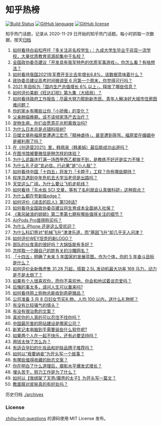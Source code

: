 # 知乎热榜
[![Build Status](https://github.com/ToWeLong/zhihu-hot-questions/workflows/CI/badge.svg)](https://github.com/ToWeLong/zhihu-hot-questions/actions)
[![GitHub language](https://img.shields.io/badge/language-golang-orange.svg)](https://golang.org/)
[![GitHub license](https://img.shields.io/github/license/ToWeLong/zhihu-hot-questions)](https://github.com/ToWeLong/zhihu-hot-questions/blob/main/LICENSE)

知乎热门话题，记录从 2020-11-29 日开始的知乎热门话题。每小时抓取一次数据，按天[归档](./archives)

<!-- BEGIN -->

1. [如何看待白岩松呼吁「多关注非名校学生」：九成大学生毕业于非双一流学校，大量优质教育资源却集中于名校？](https://www.zhihu.com/question/447502298)
1. [全国政协委员建议「开发具有我军特色的优质军事游戏」，你怎么看？有啥想法？](https://www.zhihu.com/question/447713024)
1. [如何看待我国2021年军费开支比去年增长6.8%，该数据意味着什么？](https://www.zhihu.com/question/447716140)
1. [政协委员建议高考时间微调至 6 月第一个周末，你觉得可行吗？](https://www.zhihu.com/question/447599285)
1. [2021 年目标为「国内生产总值增长 6% 以上」，释放了哪些信息？](https://www.zhihu.com/question/447676515)
1. [如何评价美剧《旺达幻视》第九集（大结局）？](https://www.zhihu.com/question/446803617)
1. [如何看待政府工作报告：尽最大努力帮助新市民、青年人解决好大城市住房困难问题？](https://www.zhihu.com/question/447683130)
1. [你的家乡有哪些让你「小骄傲」的变化？](https://www.zhihu.com/question/447184809)
1. [父亲肺癌晚期，该不该倾家荡产去治疗？](https://www.zhihu.com/question/446433748)
1. [宠物生病，你们会愿意花光积蓄救治吗?](https://www.zhihu.com/question/425005227)
1. [为什么日本总是点错科技树?](https://www.zhihu.com/question/327279221)
1. [日媒文章称福原爱遭遇江宏杰「精神虐待」，甚至遭到辱骂，福原爱在婚姻中是被利用了吗？](https://www.zhihu.com/question/447558400)
1. [在《创造营2021》里，韩佩泉（韩美娟）最后能成功出道吗？](https://www.zhihu.com/question/446747728)
1. [在图书馆被要微信是种怎样的体验？](https://www.zhihu.com/question/363156843)
1. [为什么武磊连打满一场西甲西乙都做不到，是教练不好还是实力不够？](https://www.zhihu.com/question/445369676)
1. [为什么孔子说“言必信，行必果”是“小人哉”？](https://www.zhihu.com/question/447456514)
1. [如何看待中国「十四五」将发力「卡脖子」工程？你有哪些期待？](https://www.zhihu.com/question/447374901)
1. [程序员遇到中年危机去大学当老师是出路吗？](https://www.zhihu.com/question/447469652)
1. [天空这么广阔，为什么要让飞机走航线？](https://www.zhihu.com/question/47230743)
1. [如何看待「先水些 SCI 文章，等有了名利就会认真做科研」这种观点？](https://www.zhihu.com/question/447208754)
1. [为什么都在夸新版edge？](https://www.zhihu.com/question/385302999)
1. [如何评价《进击的巨人》第138话?](https://www.zhihu.com/question/447831579)
1. [如何看待全国政协委员建议将生育成本全面纳入社保？](https://www.zhihu.com/question/447719402)
1. [《乘风破浪的姐姐》第二季第七期有哪些值得关注的细节？](https://www.zhihu.com/question/447702009)
1. [AirPods Pro值得购买吗？](https://www.zhihu.com/question/352991503)
1. [为什么 iPhone 还是这么受欢迎？](https://www.zhihu.com/question/430965272)
1. [为什么科幻界对“机械飞升”津津乐道，而“基因飞升”却几乎无人问津？](https://www.zhihu.com/question/441417478)
1. [如何评价WEY坦克的新LOGO？](https://www.zhihu.com/question/447693450)
1. [部队的伙食真的很好吗？大锅饭能有多好？](https://www.zhihu.com/question/441827814)
1. [怎样取一个跟自己的姓有关的沙雕网名？](https://www.zhihu.com/question/447273744)
1. [「十四五」明确了未来 5 年国家的发展蓝图，作为个体，你的 5 年奋斗目标是什么？](https://www.zhihu.com/question/447189057)
1. [如何评价全新傲虎售 31.28 万起，搭载 2.5L 发动机最大功率 169 马力，动力是不是太弱了？](https://www.zhihu.com/question/447556921)
1. [如果有个人很喜欢你，而你不喜欢他，你会和他试着谈恋爱吗？](https://www.zhihu.com/question/446463502)
1. [后悔的事太多，请问人生可以重来吗?](https://www.zhihu.com/question/446942128)
1. [如何看待网上购物总能收到奇葩赠品？](https://www.zhihu.com/question/447749467)
1. [公司准备 3 月 8 日妇女节买礼物，人均 100 以内，送什么礼物呢？](https://www.zhihu.com/question/445284756)
1. [有没有比较骚气的情头？](https://www.zhihu.com/question/264424005)
1. [有没有很治愈的文案？](https://www.zhihu.com/question/442490819)
1. [喜欢你的人真的可以忍住不找你吗？](https://www.zhihu.com/question/433052807)
1. [中国最厉害的网站建设是哪家公司？](https://www.zhihu.com/question/22810354)
1. [新笔记本电脑到手需要装些什么软件呢?](https://www.zhihu.com/question/369118255)
1. [如果两个人在一起不快乐，还有必要坚持吗？](https://www.zhihu.com/question/444490778)
1. [用钱太快了怎么办？](https://www.zhihu.com/question/445777437)
1. [有适合孕妇的化妆品和护肤品牌子推荐吗？](https://www.zhihu.com/question/313974140)
1. [如何以“我要纳妾”为开头写一个故事？](https://www.zhihu.com/question/438570353)
1. [有哪些值得收藏的励志文案？](https://www.zhihu.com/question/444546533)
1. [你在明白了什么道理后，摄影水平爆发式增长？](https://www.zhihu.com/question/438725584)
1. [埋头苦干，努力工作是为了什么？](https://www.zhihu.com/question/441896814)
1. [如何以【我绑架了天界/魔界的太子】为开头写一篇文？](https://www.zhihu.com/question/440933441)
1. [敷面膜对皮肤真的有好处吗？](https://www.zhihu.com/question/391377441)

<!-- END -->

历史归档 [./archives](./archives)


### License
[zhihu-hot-questions](https://github.com/towelong/zhihu-hot-questions) 的源码使用 MIT License 发布。